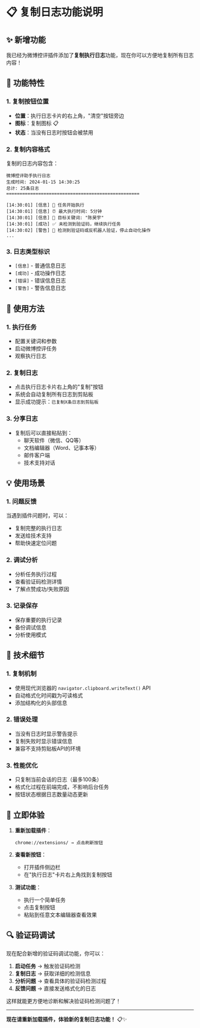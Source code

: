 # 📋 复制日志功能说明

## ✨ 新增功能

我已经为微博控评插件添加了**复制执行日志**功能，现在你可以方便地复制所有日志内容！

## 🎯 功能特性

### 1. 复制按钮位置
- **位置**：执行日志卡片的右上角，"清空"按钮旁边
- **图标**：复制图标 📋
- **状态**：当没有日志时按钮会被禁用

### 2. 复制内容格式
复制的日志内容包含：
```
微博控评助手执行日志
生成时间: 2024-01-15 14:30:25
总计: 25条日志
==================================================

[14:30:01] [信息] 🚀 任务开始执行
[14:30:01] [信息] ⏰ 最大执行时间: 5分钟
[14:30:01] [信息] 🎯 目标关键词: "陈昊宇"
[14:30:01] [成功] ✅ 未检测到验证码，继续执行任务
[14:30:02] [警告] 🚨 检测到验证码或反机器人验证，停止自动化操作
...
```

### 3. 日志类型标识
- `[信息]` - 普通信息日志
- `[成功]` - 成功操作日志  
- `[错误]` - 错误信息日志
- `[警告]` - 警告信息日志

## 🚀 使用方法

### 1. 执行任务
- 配置关键词和参数
- 启动微博控评任务
- 观察执行日志

### 2. 复制日志
- 点击执行日志卡片右上角的"复制"按钮
- 系统会自动复制所有日志到剪贴板
- 显示成功提示：`已复制X条日志到剪贴板`

### 3. 分享日志
- 复制后可以直接粘贴到：
  - 聊天软件（微信、QQ等）
  - 文档编辑器（Word、记事本等）
  - 邮件客户端
  - 技术支持对话

## 💡 使用场景

### 1. 问题反馈
当遇到插件问题时，可以：
- 复制完整的执行日志
- 发送给技术支持
- 帮助快速定位问题

### 2. 调试分析
- 分析任务执行过程
- 查看验证码检测详情
- 了解点赞成功/失败原因

### 3. 记录保存
- 保存重要的执行记录
- 备份调试信息
- 分析使用模式

## 🔧 技术细节

### 1. 复制机制
- 使用现代浏览器的 `navigator.clipboard.writeText()` API
- 自动格式化时间戳为可读格式
- 添加结构化的头部信息

### 2. 错误处理
- 当没有日志时显示警告提示
- 复制失败时显示错误信息
- 兼容不支持剪贴板API的环境

### 3. 性能优化
- 只复制当前会话的日志（最多100条）
- 格式化过程在前端完成，不影响后台任务
- 按钮状态根据日志数量动态更新

## 🎉 立即体验

1. **重新加载插件**：
   ```
   chrome://extensions/ → 点击刷新按钮
   ```

2. **查看新按钮**：
   - 打开插件侧边栏
   - 在"执行日志"卡片右上角找到复制按钮

3. **测试功能**：
   - 执行一个简单任务
   - 点击复制按钮
   - 粘贴到任意文本编辑器查看效果

## 🔍 验证码调试

现在配合新增的验证码调试功能，你可以：

1. **启动任务** → 触发验证码检测
2. **复制日志** → 获取详细的检测信息
3. **分析问题** → 查看具体的验证码检测过程
4. **反馈问题** → 直接发送格式化的日志

这样就能更方便地诊断和解决验证码检测问题了！

---

**现在请重新加载插件，体验新的复制日志功能！** 📋✨
